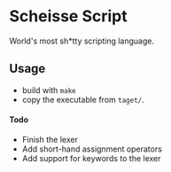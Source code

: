 # Scheisse Script
World's most sh*tty scripting language.

## Usage
- build with `make`
- copy the executable from `taget/`.

#### Todo
- Finish the lexer
- Add short-hand assignment operators
- Add support for keywords to the lexer

